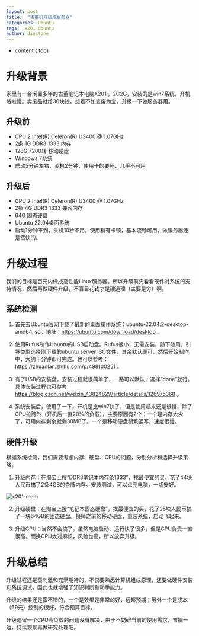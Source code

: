 ```yaml
---
layout: post
title:  "古董机升级成服务器"
categories: Ubuntu
tags:  x201 ubuntu
author: dinstone
---
```


* content
{:toc}

# 升级背景

家里有一台闲置多年的古董笔记本电脑X201i，2C2G，安装的是win7系统，开机贼啦慢。卖废品就给30块钱，想着不如变废为宝，升级一下做服务器用。

## 升级前

* CPU 2  Intel(R) Celeron(R)        U3400  @ 1.07GHz
* 2条 1G DDR3 1333 内存
* 128G 7200转 移动硬盘
* Windows 7系统
* 启动5分钟左右，关机2分钟，使用卡的要死，几乎不可用

## 升级后

* CPU 2  Intel(R) Celeron(R)        U3400  @ 1.07GHz
* 2条 4G DDR3 1333 兼容内存
* 64G 固态硬盘
* Ubuntu 22.04桌面系统
* 启动1分钟不到，关机10秒不用，使用稍有卡顿，基本流畅可用，做服务器还是蛮快的。

# 升级过程

我们的目标是百元内做成高性能Linux服务器。所以升级前先看看硬件对系统的支持情况，然后再做硬件升级，不盲目花钱才是硬道理（主要是穷）啊。

## 系统检测

1. 首先去Ubuntu官网下载了最新的桌面操作系统：ubuntu-22.04.2-desktop-amd64.iso。地址：https://ubuntu.com/download/desktop 。

2. 使用Rufus制作Ubuntu的USB启动盘。Rufus很小，无需安装，随下随用，引导类型选择刚下载的ubuntu server ISO文件，其余默认即可，然后开始制作中，大约十分钟即可完成。也可以参考：https://zhuanlan.zhihu.com/p/498100251 。

3. 有了USB的安装盘，安装过程就很简单了，一路可以默认，选择“done”就行。具体安装过程也可参考: https://blog.csdn.net/weixin_43824829/article/details/126975368 。

4. 系统安装后，使用了一下，开机是比win7快了，但是使用起来还是很慢，除了CPU拉胯外（开机后一直20%的负载），主要原因有2个：一个是内存太少了，可用内存剩余就剩30MB了。一个是移动硬盘频繁读写，速度很慢。

## 硬件升级

根据系统检测，我们需要考虑内存、硬盘、CPU的问题，分别分析和选择升级策略。

1. 升级内存：在淘宝上搜“DDR3笔记本内存条1333”，找最便宜的买，花了44块人民币搞了2条4GB的杂牌内存。安装测试，可以点亮电脑，一切安好。

![x201-mem]({{site.url}}/img/x201/mems.jpeg)
  
2. 升级硬盘：在淘宝上搜“笔记本固态硬盘”，找最便宜的买，花了25块人民币搞了一块64GB的固态硬盘。换掉之前的移动硬盘，重装系统，启动飞起来。

3. 升级CPU：当然不会搞了。虽然电脑启动、运行快了很多，但是CPU负责一直很高，而换CPU太过麻烦，风险也高，所以放弃升级。

# 升级总结

升级过程还是蛮刺激和充满期待的，不仅要熟悉计算机组成原理，还要做硬件安装和系统调试，因此也就增强了知识判断和动手能力。

升级的结果还是蛮不错的，一个是效果是非常的好，远超预期；另外一个是成本（69元）控制的很好，符合预算目标。

升级遗留一个CPU高负载的问题没有解决，由于不妨碍当前的使用需求，暂搁一边，持续观察再做研究处理吧。
